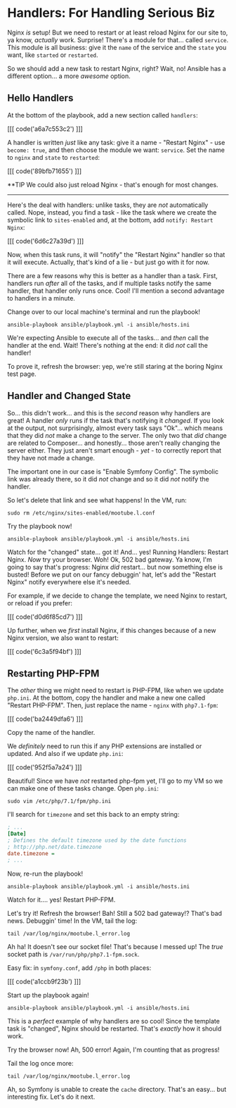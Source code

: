 # Handlers: For Handling Serious Biz

Nginx *is* setup! But we need to restart or at least reload Nginx for our site
to, ya know, *actually* work. Surprise! There's a module for that... called `service`.
This module is all business: give it the `name` of the service and the `state` you
want, like `started` or `restarted`.

So we should add a new task to restart Nginx, right? Wait, no! Ansible has a different
option... a more *awesome* option.

## Hello Handlers

At the bottom of the playbook, add a new section called `handlers`:

[[[ code('a6a7c553c2') ]]]

A handler is written *just* like any task: give it a name - "Restart Nginx" - use
`become: true`, and then choose the module we want: `service`. Set the name to `nginx`
and `state` to `restarted`:

[[[ code('89bfb71655') ]]]

**TIP
We could also just reload Nginx - that's enough for most changes.
***

Here's the deal with handlers: unlike tasks, they are *not* automatically called.
Nope, instead, you find a task - like the task where we create the symbolic link
to `sites-enabled` and, at the bottom, add `notify: Restart Nginx`:

[[[ code('6d6c27a39d') ]]]

Now, when this task runs, it will "notify" the "Restart Nginx" handler so that it
will execute. Actually, that's kind of a lie - but just go with it for now.

There are a few reasons why this is better as a handler than a task. First, handlers
run *after* all of the tasks, and if multiple tasks notify the same handler, that handler
only runs once. Cool! I'll mention a second advantage to handlers in a minute.

Change over to our local machine's terminal and run the playbook!

```terminal
ansible-playbook ansible/playbook.yml -i ansible/hosts.ini
```

We're expecting Ansible to execute all of the tasks... and *then* call the handler
at the end. Wait! There's nothing at the end: it did *not* call the handler!

To prove it, refresh the browser: yep, we're still staring at the boring Nginx test
page.

## Handler and Changed State

So... this didn't work... and this is the *second* reason why handlers are great!
A handler *only* runs if the task that's notifying it *changed*. If you look at the
output, not surprisingly, almost every task says "Ok"... which means that they did
*not* make a change to the server. The only two that *did* change are related to Composer...
and honestly... those aren't really changing the server either. They just aren't
smart enough - *yet* - to correctly report that they have not made a change.

The important one in our case is "Enable Symfony Config". The symbolic link was
already there, so it did *not* change and so it did *not* notify the handler.

So let's delete that link and see what happens! In the VM, run:

```terminal
sudo rm /etc/nginx/sites-enabled/mootube.l.conf
```

Try the playbook now!

```terminal
ansible-playbook ansible/playbook.yml -i ansible/hosts.ini
```

Watch for the "changed" state... got it! And... yes! Running Handlers: Restart Nginx.
*Now* try your browser. Woh! Ok, 502 bad gateway. Ya know, I'm going to say that's
progress: Nginx *did* restart... but now something else is busted! Before we put
on our fancy debuggin' hat, let's add the "Restart Nginx" notify everywhere else
it's needed.

For example, if we decide to change the template, we need Nginx to restart, or reload
if you prefer:

[[[ code('d0d6f85cd7') ]]]

Up further, when we *first* install Nginx, if this changes because of a new Nginx version,
we also want to restart:

[[[ code('6c3a5f94bf') ]]]

## Restarting PHP-FPM

The *other* thing we might need to restart is PHP-FPM, like when we update `php.ini`.
At the bottom, copy the handler and make a new one called "Restart PHP-FPM". Then,
just replace the name - `nginx` with `php7.1-fpm`:

[[[ code('ba2449dfa6') ]]]

Copy the name of the handler.

We *definitely* need to run this if any PHP extensions are installed or updated.
And also if we update `php.ini`:

[[[ code('952f5a7a24') ]]]

Beautiful! Since we have *not* restarted php-fpm yet, I'll go to my VM so we can
make one of these tasks change. Open `php.ini`:

```terminal
sudo vim /etc/php/7.1/fpm/php.ini
```

I'll search for `timezone` and set this back to an empty string:

```ini
; ...
[Date]
; Defines the default timezone used by the date functions
; http://php.net/date.timezone
date.timezone =
; ...
```

Now, re-run the playbook!

```terminal
ansible-playbook ansible/playbook.yml -i ansible/hosts.ini
```

Watch for it.... yes! Restart PHP-FPM.

Let's try it! Refresh the browser! Bah! Still a 502 bad gateway!? That's bad news.
Debuggin' time! In the VM, tail the log:

```terminal
tail /var/log/nginx/mootube.l_error.log
```

Ah ha! It doesn't see our socket file! That's because I messed up! The *true* socket
path is `/var/run/php/php7.1-fpm.sock`.

Easy fix: in `symfony.conf`, add `/php` in both places:

[[[ code('a1ccb9f23b') ]]]

Start up the playbook again!

```terminal
ansible-playbook ansible/playbook.yml -i ansible/hosts.ini
```

This is a *perfect* example of why handlers are so cool! Since the template task
is "changed", Nginx should be restarted. That's *exactly* how it should work.

Try the browser now! Ah, 500 error! Again, I'm counting that as progress!

Tail the log once more:

```terminal
tail /var/log/nginx/mootube.l_error.log
```

Ah, so Symfony is unable to create the `cache` directory. That's an easy... but
interesting fix. Let's do it next.
